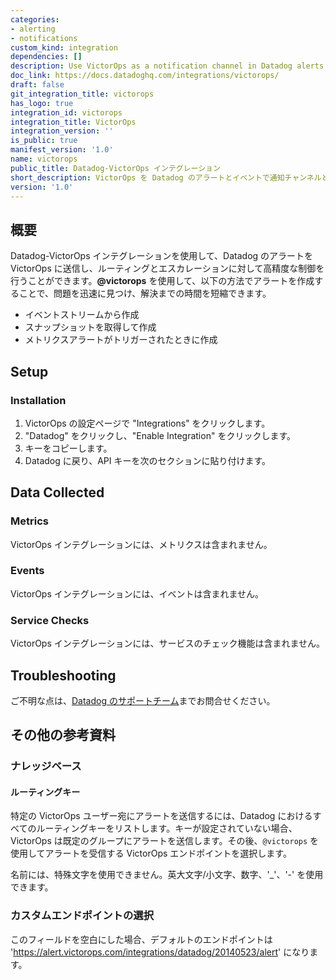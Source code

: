 ```yaml
---
categories:
- alerting
- notifications
custom_kind: integration
dependencies: []
description: Use VictorOps as a notification channel in Datadog alerts and events.
doc_link: https://docs.datadoghq.com/integrations/victorops/
draft: false
git_integration_title: victorops
has_logo: true
integration_id: victorops
integration_title: VictorOps
integration_version: ''
is_public: true
manifest_version: '1.0'
name: victorops
public_title: Datadog-VictorOps インテグレーション
short_description: VictorOps を Datadog のアラートとイベントで通知チャンネルとして使用。
version: '1.0'
---
```


<!--  SOURCED FROM https://github.com/DataDog/dogweb -->
## 概要

Datadog-VictorOps インテグレーションを使用して、Datadog のアラートを VictorOps に送信し、ルーティングとエスカレーションに対して高精度な制御を行うことができます。**@victorops** を使用して、以下の方法でアラートを作成することで、問題を迅速に見つけ、解決までの時間を短縮できます。

- イベントストリームから作成
- スナップショットを取得して作成
- メトリクスアラートがトリガーされたときに作成

## Setup

### Installation

1. VictorOps の設定ページで "Integrations" をクリックします。
2. "Datadog" をクリックし、"Enable Integration" をクリックします。
3. キーをコピーします。
4. Datadog に戻り、API キーを次のセクションに貼り付けます。

## Data Collected

### Metrics

VictorOps インテグレーションには、メトリクスは含まれません。

### Events

VictorOps インテグレーションには、イベントは含まれません。

### Service Checks

VictorOps インテグレーションには、サービスのチェック機能は含まれません。

## Troubleshooting

ご不明な点は、[Datadog のサポートチーム][1]までお問合せください。

## その他の参考資料

### ナレッジベース

#### ルーティングキー

特定の VictorOps ユーザー宛にアラートを送信するには、Datadog におけるすべてのルーティングキーをリストします。キーが設定されていない場合、VictorOps は既定のグループにアラートを送信します。その後、`@victorops` を使用してアラートを受信する VictorOps エンドポイントを選択します。

名前には、特殊文字を使用できません。英大文字/小文字、数字、'\_'、'-' を使用できます。

### カスタムエンドポイントの選択

このフィールドを空白にした場合、デフォルトのエンドポイントは 'https://alert.victorops.com/integrations/datadog/20140523/alert' になります。

[1]: https://docs.datadoghq.com/ja/help/